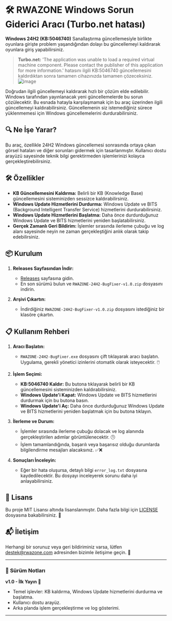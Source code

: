 # 🛠️ RWAZONE Windows Sorun Giderici Aracı (Turbo.net hatası)


**Windows 24H2 (KB:5046740)** Sanallaştırma güncellemesiyle birlikte oyunlara girişte problem yaşandığından dolayı bu güncellemeyi kaldırarak oyunlara giriş yapabilirsiniz.
> **Turbo.net:** 'The application was unable to load a required virtual machine component. Please contact the publisher of this application for more information.' hatasını ilgili KB:5046740 güncellemesini kaldırdıktan sonra tamamen cihazınızda tamamen çözeceksiniz.
> ![image](https://github.com/user-attachments/assets/a3808202-60a1-4eb7-966f-4e14c32ae0a5)

Doğrudan ilgili güncellemeyi kaldırarak hızlı bir çözüm elde edilebilir. Windows tarafından yayınlanacak yeni güncellemelerde bu sorun çözülecektir.
Bu esnada hatayla karşılaşmamak için bu araç üzerinden ilgili güncellemeyi kaldırabilirsiniz. Güncellemenin siz istemediğiniz sürece yüklenmemesi için Windows güncellemelerini durdurabilirsiniz.

## 🔍 **Ne İşe Yarar?**

Bu araç, özellikle 24H2 Windows güncellemesi sonrasında ortaya çıkan görsel hataları ve diğer sorunları gidermek için tasarlanmıştır. Kullanıcı dostu arayüzü sayesinde teknik bilgi gerektirmeden işlemlerinizi kolayca gerçekleştirebilirsiniz.

## 🛠️ **Özellikler**

- **KB Güncellemesini Kaldırma:** Belirli bir KB (Knowledge Base) güncellemesini sisteminizden sessizce kaldırabilirsiniz.
- **Windows Update Hizmetlerini Durdurma:** Windows Update ve BITS (Background Intelligent Transfer Service) hizmetlerini durdurabilirsiniz.
- **Windows Update Hizmetlerini Başlatma:** Daha önce durdurduğunuz Windows Update ve BITS hizmetlerini yeniden başlatabilirsiniz.
- **Gerçek Zamanlı Geri Bildirim:** İşlemler sırasında ilerleme çubuğu ve log alanı sayesinde neyin ne zaman gerçekleştiğini anlık olarak takip edebilirsiniz.

## 📦 **Kurulum**

1. **Releases Sayfasından İndir:**
   - [Releases](https://github.com/RWAZONE/Windows-24H2-BugFixer/releases) sayfasına gidin.
   - En son sürümü bulun ve `RWAZONE-24H2-BugFixer-v1.0.zip` dosyasını indirin.

2. **Arşivi Çıkartın:**
   - İndirdiğiniz `RWAZONE-24H2-BugFixer-v1.0.zip` dosyasını istediğiniz bir klasöre çıkartın.

## 📋 **Kullanım Rehberi**

1. **Aracı Başlatın:**
   - `RWAZONE-24H2-BugFixer.exe` dosyasını çift tıklayarak aracı başlatın. Uygulama, gerekli yönetici izinlerini otomatik olarak isteyecektir. 🖱️

2. **İşlem Seçimi:**
   - **KB:5046740 Kaldır:** Bu butona tıklayarak belirli bir KB güncellemesini sisteminizden kaldırabilirsiniz.
   - **Windows Update'i Kapat:** Windows Update ve BITS hizmetlerini durdurmak için bu butona basın.
   - **Windows Update'i Aç:** Daha önce durdurduğunuz Windows Update ve BITS hizmetlerini yeniden başlatmak için bu butona tıklayın.

3. **İlerleme ve Durum:**
   - İşlemler sırasında ilerleme çubuğu dolacak ve log alanında gerçekleştirilen adımlar görüntülenecektir. 🕒
   - İşlem tamamlandığında, başarılı veya başarısız olduğu durumlarda bilgilendirme mesajları alacaksınız. ✅❌

4. **Sonuçları İnceleyin:**
   - Eğer bir hata oluşursa, detaylı bilgi `error_log.txt` dosyasına kaydedilecektir. Bu dosyayı inceleyerek sorunu daha iyi anlayabilirsiniz.


## 📄 **Lisans**

Bu proje MIT Lisansı altında lisanslanmıştır. Daha fazla bilgi için [LICENSE](LICENSE) dosyasına bakabilirsiniz. 📜

## 📬 **İletişim**

Herhangi bir sorunuz veya geri bildiriminiz varsa, lütfen [destek@rwazone.com](mailto:destek@rwazone.com) adresinden bizimle iletişime geçin. 💌

---

### 🎉 **Sürüm Notları**

**v1.0 - İlk Yayın** 🎉
- Temel işlevler: KB kaldırma, Windows Update hizmetlerini durdurma ve başlatma.
- Kullanıcı dostu arayüz.
- Arka planda işlem gerçekleştirme ve log gösterimi.

---
